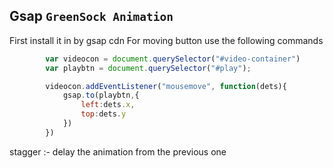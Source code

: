 
## Gsap `GreenSock Animation`
First install it in by gsap cdn
For moving button use the following commands

```js
        var videocon = document.querySelector("#video-container")
        var playbtn = document.querySelector("#play");

        videocon.addEventListener("mousemove", function(dets){
            gsap.to(playbtn,{
                left:dets.x,
                top:dets.y
            })
        })
```

stagger :- delay the animation from the previous one